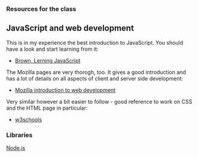 ### Resources for the class
## JavaScript and web development

This is in my experience the best introduction to JavaScript. You should have a look and start learning from it:
- [Brown, Lerning JavaScript](http://bobcat.library.nyu.edu/primo-explore/fulldisplay?docid=nyu_aleph005576713&context=L&vid=NYU&search_scope=all&tab=all&lang=en_US)

The Mozilla pages are very thorogh, too. It gives a good introduction and has a lot of details on all aspects of client and server side development:
- [Mozilla introduction to web development](https://developer.mozilla.org/en-US/docs/Learn)

Very similar however a bit easier to follow - good reference to work on CSS and the HTML page in particular:
- [w3schools](https://www.w3schools.com)

### Libraries
[Node.js](https://nodejs.org/en/)
